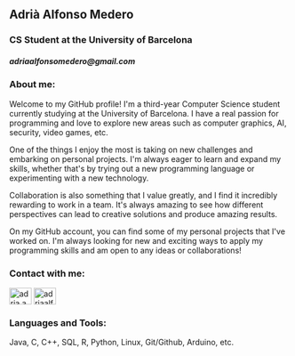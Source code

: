 <h2 align="left"> Adrià Alfonso Medero </h2>
<h3 align="left"> CS Student at the University of Barcelona </h3>
<h5 align="leftr"> adriaalfonsomedero@gmail.com </h5>

<h3 align="left">About me:</h3>
Welcome to my GitHub profile! I'm a third-year Computer Science student currently studying at the University of Barcelona. I have a real passion for programming and love to explore new areas such as computer graphics, AI, security, video games, etc.

One of the things I enjoy the most is taking on new challenges and embarking on personal projects. I'm always eager to learn and expand my skills, whether that's by trying out a new programming language or experimenting with a new technology.

Collaboration is also something that I value greatly, and I find it incredibly rewarding to work in a team. It's always amazing to see how different perspectives can lead to creative solutions and produce amazing results.

On my GitHub account, you can find some of my personal projects that I've worked on. I'm always looking for new and exciting ways to apply my programming skills and am open to any ideas or collaborations!

<h3 align="left">Contact with me:</h3> 
<p align="left">
<a href="https://instagram.com/adria.am" target="blank"><img align="center" src="https://raw.githubusercontent.com/rahuldkjain/github-profile-readme-generator/master/src/images/icons/Social/instagram.svg" alt="adria.am" height="30" width="40" /></a>
 <a href="https://www.linkedin.com/in/adri%C3%A0-alfonso-medero-9b76121b2/" target="blank"><img align="center" src="https://raw.githubusercontent.com/rahuldkjain/github-profile-readme-generator/master/src/images/icons/Social/linked-in-alt.svg" alt="adriaalfonsomedero" height="30" width="40" /></a>
</p>

<h3 align="left">Languages and Tools:</h3>

Java, C, C++, SQL, R, Python, Linux, Git/Github, Arduino, etc.
